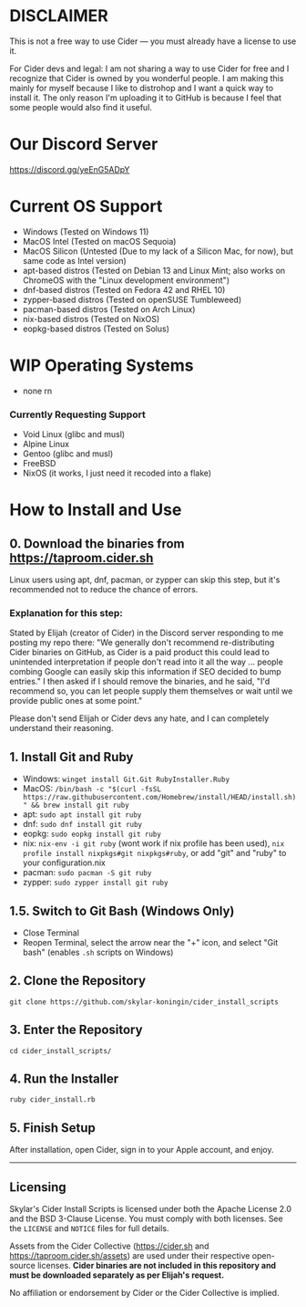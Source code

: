# DISCLAIMER

This is not a free way to use Cider — you must already have a license to use it.

For Cider devs and legal: I am not sharing a way to use Cider for free and I recognize that Cider is owned by you wonderful people. I am making this mainly for myself because I like to distrohop and I want a quick way to install it. The only reason I'm uploading it to GitHub is because I feel that some people would also find it useful.

# Our Discord Server
https://discord.gg/yeEnG5ADpY

# Current OS Support

- Windows (Tested on Windows 11)
- MacOS Intel (Tested on macOS Sequoia)
- MacOS Silicon (Untested (Due to my lack of a Silicon Mac, for now), but same code as Intel version)
- apt-based distros (Tested on Debian 13 and Linux Mint; also works on ChromeOS with the "Linux development environment")
- dnf-based distros (Tested on Fedora 42 and RHEL 10)
- zypper-based distros (Tested on openSUSE Tumbleweed)
- pacman-based distros (Tested on Arch Linux)
- nix-based distros (Tested on NixOS)
- eopkg-based distros (Tested on Solus)

# WIP Operating Systems

- none rn

### Currently Requesting Support

- Void Linux (glibc and musl)
- Alpine Linux
- Gentoo (glibc and musl)
- FreeBSD
- NixOS (it works, I just need it recoded into a flake)

# How to Install and Use

## 0. Download the binaries from https://taproom.cider.sh

Linux users using apt, dnf, pacman, or zypper can skip this step, but it's recommended not to reduce the chance of errors.

### Explanation for this step:

Stated by Elijah (creator of Cider) in the Discord server responding to me posting my repo there: "We generally don't recommend re-distributing Cider binaries on GitHub, as Cider is a paid product this could lead to unintended interpretation if people don't read into it all the way ... people combing Google can easily skip this information if SEO decided to bump entries." I then asked if I should remove the binaries, and he said, "I'd recommend so, you can let people supply them themselves or wait until we provide public ones at some point."

Please don't send Elijah or Cider devs any hate, and I can completely understand their reasoning.

## 1. Install Git and Ruby

- Windows: `winget install Git.Git RubyInstaller.Ruby`
- MacOS: `/bin/bash -c "$(curl -fsSL https://raw.githubusercontent.com/Homebrew/install/HEAD/install.sh)" && brew install git ruby`
- apt: `sudo apt install git ruby`
- dnf: `sudo dnf install git ruby`
- eopkg: `sudo eopkg install git ruby`
- nix: `nix-env -i git ruby` (wont work if nix profile has been used), `nix profile install nixpkgs#git nixpkgs#ruby`, or add "git" and "ruby" to your configuration.nix
- pacman: `sudo pacman -S git ruby`
- zypper: `sudo zypper install git ruby`

## 1.5. Switch to Git Bash (Windows Only)

- Close Terminal
- Reopen Terminal, select the arrow near the "+" icon, and select "Git bash" (enables `.sh` scripts on Windows)

## 2. Clone the Repository

`git clone https://github.com/skylar-koningin/cider_install_scripts`

## 3. Enter the Repository

`cd cider_install_scripts/`

## 4. Run the Installer

`ruby cider_install.rb`

## 5. Finish Setup

After installation, open Cider, sign in to your Apple account, and enjoy.

---

## Licensing

Skylar's Cider Install Scripts is licensed under both the Apache License 2.0 and the BSD 3-Clause License.
You must comply with both licenses. See the `LICENSE` and `NOTICE` files for full details.

Assets from the Cider Collective (https://cider.sh and https://taproom.cider.sh/assets) are used under their respective open-source licenses.
**Cider binaries are not included in this repository and must be downloaded separately as per Elijah's request.**

No affiliation or endorsement by Cider or the Cider Collective is implied.
